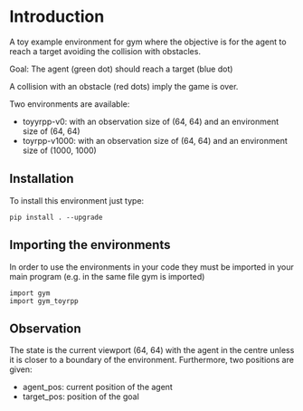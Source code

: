 # Introduction

A toy example environment for gym where the objective is for the agent to reach a target avoiding the collision with obstacles.

Goal: The agent (green dot) should reach a target (blue dot)

A collision with an obstacle (red dots) imply the game is over.

Two environments are available:

* toyyrpp-v0: with an observation size of (64, 64) and an environment size of (64, 64)
* toyrpp-v1000: with an observation size of (64, 64) and an environment size of (1000, 1000)

## Installation

To install this environment just type:

```
pip install . --upgrade

```

## Importing the environments

In order to use the environments in your code they must be imported in your main program (e.g. in the same file gym is imported)

```
import gym
import gym_toyrpp
```

## Observation
The state is the current viewport (64, 64) with the agent in the centre unless it is closer to a boundary of the environment. Furthermore, two positions are given:

* agent_pos: current position of the agent
* target_pos: position of the goal










